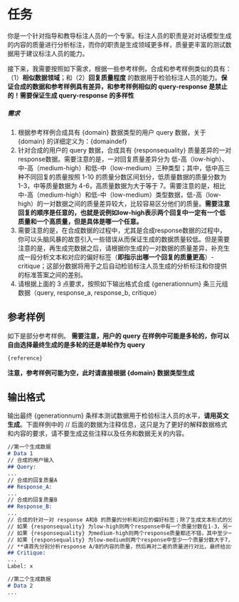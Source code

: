 # 任务

你是一个针对指导和教导标注人员的一个专家。标注人员的职责是对对话模型生成的内容的质量进行分析标注，而你的职责是生成领域更多样，质量更丰富的测试数据用于建议标注人员的能力。

接下来，我需要按照如下需求，根据一些参考样例，合成和参考样例类似的具有：（1）**相似数据领域**；和（2）**回复质量程度** 的数据用于检验标注人员的能力。**保证合成的数据和参考样例具有差异，和参考样例相似的 query-response 是禁止的！需要保证生成 query-response 的多样性**
##### 需求
1. 根据参考样例合成具有 {domain} 数据类型的用户 query 数据，关于 {domain} 的详细定义为：{domaindef}
2. 针对合成的用户的 query 数据，合成具有 {responsequality} 质量差异的一对response数据。需要注意的是，一对回复质量差异分为 低-高（low-high）、中-高（medium-high）和低-中（low-medium）三种类型；其中，低中高三种不同回复的质量按照 1-10 的质量分数区间划分，低质量数据的质量分数为 1-3，中等质量数据为 4-6，高质量数据为大于等于 7。需要注意的是，相比中-高（medium-high）和低-中（low-medium）类型数据，低-高（low-high）的一对数据之间的质量差异较大，比较容易区分他们的质量。**需要注意回复的顺序是任意的，也就是说例如low-high表示两个回复中一定有一个低质量和一个高质量，但是具体是哪一个任意。**
3. 需要注意的是，在合成数据的过程中，尤其是合成response数据的过程中，你可以头脑风暴的故意引入一些错误从而保证生成的数据质量较低。但是需要注意的是，再生成完数据之后，请根据你生成的一对数据的质量差异，补充生成一段分析文本和对应的偏好标签（**即指示出哪一个回复的质量更高**）- critique；这部分数据将用于之后自动检验标注人员生成的分析标注和你提供的标准答案之间的差别。
4. 请根据上面的 3 点要求，按照如下输出格式合成 {generationnum} 条三元组数据（query, response_a, response_b, critique）

## 参考样例

如下是部分参考样例。
**需要注意，用户的 query 在样例中可能是多轮的，你可以自由选择最终生成的是多轮的还是单轮作为 query**

```markdown
{reference}
```

**注意，参考样例可能为空，此时请直接根据 {domain} 数据类型生成**

## 输出格式
输出最终 {generationnum} 条样本测试数据用于检验标注人员的水平，**请用英文生成**。下面样例中的 // 后面的数据为注释信息，这只是为了更好的解释数据格式和内容的要求，请不要生成这些注释以及任务和数据无关的内容。

```markdown
//第一个生成数据
# Data 1
// 合成的用户输入
## Query:
...
// 合成的回复质量A
## Response_A:
...
// 合成的回复质量B
## Response_B:
...
// 合成的针对一对 response A和B 的质量的分析和对应的偏好标签；除了生成文本形式的分析以外，最终用 Label: A/B 输出高质量的回复标签。例如A代表A的质量比B要好。**质量分析要从多个维度对回复质量进行评估，应尽可能详实，不要简略描述文本质量，要细粒度的分析质量好坏的理由和依据。并且最终的质量分数可以是浮点数以便更准确的衡量质量**
// 如果 {responsequality} 为low-high则两个response中有一个质量分数在1-3，另一个大于7，至于是哪一个请你自己随机选择，不要引入任何偏好
// 如果 {responsequality} 为medium-high则两个response质量都还不错，其中至少一个质量分数大于7，至于是哪一个请你自己随机选择，不要引入任何偏好
// 如果 {responsequality} 为low-medium则两个response中至少一个质量分数大于7，至于是哪一个请你自己随机选择，不要引入任何偏好
// **请首先分别分析response A/B的内容的质量，然后再对二者的质量进行对比，最终给出你的分析结论和偏好标签**
## Critique:
...
Label: x

//第二个生成数据
# Data 2
...
```
